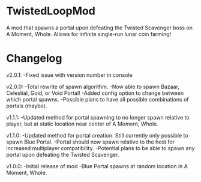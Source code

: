 # TwistedLoopMod
A mod that spawns a portal upon defeating the Twisted Scavenger boss on A Moment, Whole. Allows for infinite single-run lunar coin farming!

# Changelog

v2.0.1:
-Fixed issue with version number in console

v2.0.0:
-Total rewrite of spawn algorithm.
	-Now able to spawn Bazaar, Celestial, Gold, or Void Portal!
-Added config option to change between which portal spawns.
	-Possible plans to have all possible combinations of portals (maybe).

v1.1.1:
-Updated method for portal spawning to no longer spawn relative to player, but at static location near center of A Moment, Whole.

v1.1.0:
-Updated method for portal creation. Still currently only possible to spawn Blue Portal.
-Portal should now spawn relative to the host for increased multiplayer compatibility.
-Potential plans to be able to spawn any portal upon defeating the Twisted Scavenger.

v1.0.0:
-Initial release of mod
-Blue Portal spawns at random location in A Moment, Whole.
